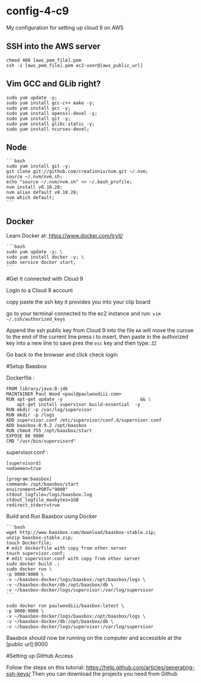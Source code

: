 # config-4-c9
My configuration for setting up cloud 9 on AWS

## SSH into the AWS server

	chmod 400 [aws_pem_file].pem
	ssh -i [aws_pem_file].pem ec2-user@[aws_public_url]

## Vim GCC and GLib right?
	sudo yum update -y;
	sudo yum install gcc-c++ make -y;
	sudo yum install gcc -y;
	sudo yum install openssl-devel -y;
	sudo yum install git -y;
	sudo yum install glibc-static -y;
	sudo yum install ncurses-devel;

## Node
	```bash
	sudo yum install git -y;
	git clone git://github.com/creationix/nvm.git ~/.nvm;
	source ~/.nvm/nvm.sh;
	echo "source ~/.nvm/nvm.sh" >> ~/.bash_profile;
	nvm install v0.10.28;
	nvm alias default v0.10.28;
	nvm which default;
	```

## Docker

Learn Docker at: https://www.docker.com/tryit/

	```bash
	sudo yum update -y; \
	sudo yum install docker -y; \
	sudo service docker start;
	```

#Get it connected with Cloud 9 

Login to a Cloud 9 account

copy paste the ssh key it provides you into your clip board

go to your terminal connected to the ec2 instance and run:
`vim ~/.ssh/authorized_keys`

Append the ssh public key from Cloud 9 into the file 
`AA` will move the curose to the end of the current line
press i to insert, then paste in the authorized key into a new line
to save pres the `esc` key and then type: `ZZ` 

Go back to the browser and click check login

#Setup Baasbox

Dockerfile :

	FROM library/java:8-jdk
	MAINTAINER Paul Wood <paul@paulwoodiii.com>
	RUN apt-get update -y                             && \
	    apt-get install supervisor build-essential  -y
	RUN mkdir -p /var/log/supervisor
	RUN mkdir -p /logs
	ADD supervisor.conf /etc/supervisor/conf.d/supervisor.conf
	ADD baasbox-0.9.2 /opt/baasbox
	RUN chmod 755 /opt/baasbox/start
	EXPOSE 80 9000
	CMD "/usr/bin/supervisord"
	

supervisor.conf :

	[supervisord]
	nodaemon=true
	
	[program:baasbox]
	command= /opt/baasbox/start
	environment=PORT="9000"
	stdout_logfile=/logs/baasbox.log
	stdout_logfile_maxbytes=1GB
	redirect_stderr=true

Build and Run Baasbox using Docker

	```bash
	wget http://www.baasbox.com/download/baasbox-stable.zip;
	unzip baasbox-stable.zip;
	touch Dockerfile;
	# edit dockerfile with copy from other server
	touch supervisor.conf;
	# edit supervisor.conf with copy from other server
	sudo docker build .;
	sudo docker run \
	-p 9000:9000 \
	-v ~/baasbox-docker/logs/baasbox:/opt/baasbox/logs \
	-v ~/baasbox-docker/db:/opt/baasbox/db \
	-v ~/baasbox-docker/logs/supervisor:/var/log/supervisor
	```

	sudo docker run paulwoodiii/baasbox:latest \
	-p 9000:9000 \
	-v ~/baasbox-docker/logs/baasbox:/opt/baasbox/logs \
	-v ~/baasbox-docker/db:/opt/baasbox/db \
	-v ~/baasbox-docker/logs/supervisor:/var/log/supervisor

Baasbox should now be running on the computer and accessible at the [public url]:9000

#Setting up GitHub Access

Follow the steps on this tutorial:
https://help.github.com/articles/generating-ssh-keys/
Then you can download the projects you need from Github

